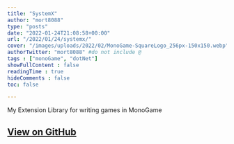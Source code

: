 ```yaml
---
title: "SystemX"
author: "mort8088"
type: "posts"
date: "2022-01-24T21:08:58+00:00"
url: "/2022/01/24/systemx/"
cover: "/images/uploads/2022/02/MonoGame-SquareLogo_256px-150x150.webp"
authorTwitter: "mort8088" #do not include @
tags : ["monoGame", "dotNet"]
showFullContent : false
readingTime : true
hideComments : false
toc: false

---
```


My Extension Library for writing games in MonoGame

## [View on GitHub][1]

 [1]: https://github.com/mort8088/SystemX
